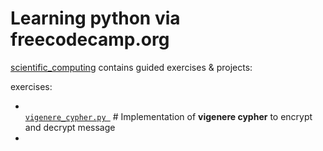 # Learning python via freecodecamp.org


[scientific_computing](/scientific_computing) contains guided exercises & projects:

exercises:
  - [<code> vigenere_cypher.py </code>](scientific_computing/vigenere_cypher.py) # Implementation of **vigenere cypher** to encrypt and decrypt message
  - 
